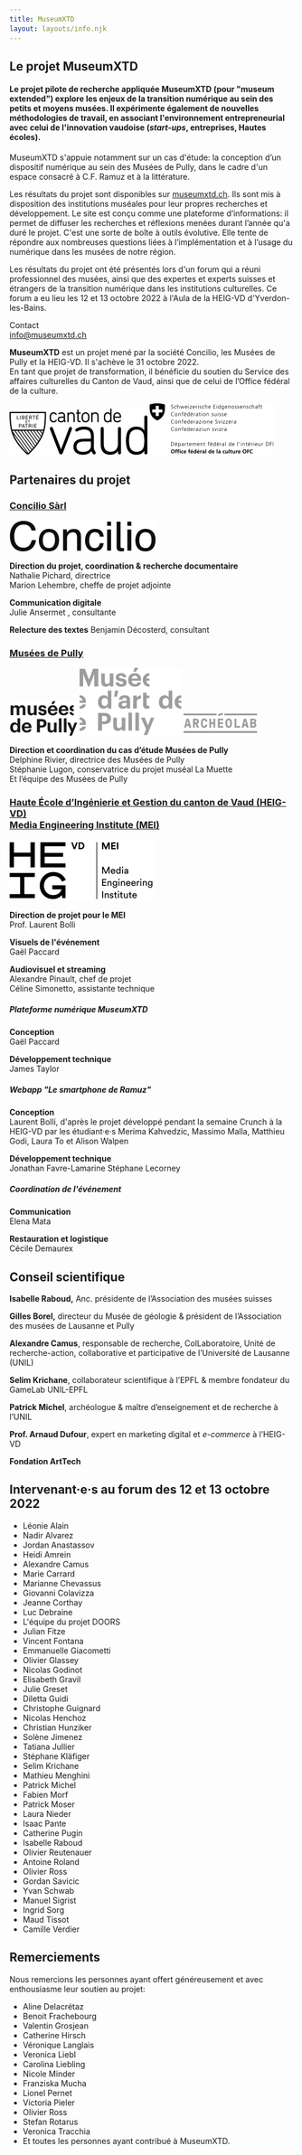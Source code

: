 ```yaml
---
title: MuseumXTD
layout: layouts/info.njk
---
```


## Le projet **MuseumXTD** 

#### Le projet pilote de recherche appliquée **MuseumXTD** (pour "museum extended") explore les enjeux de la transition numérique au sein des petits et moyens musées. Il expérimente également de nouvelles méthodologies de travail, en associant l'environnement entrepreneurial avec celui de l'innovation vaudoise (*start-ups*, entreprises, Hautes écoles).

MuseumXTD s'appuie notamment sur un cas d'étude: la conception d’un dispositif numérique au sein des Musées de Pully, dans le cadre d'un espace consacré à C.F. Ramuz et à la littérature. 

Les résultats du projet sont disponibles sur [museumxtd.ch](https://www.museumxtd.ch/). Ils sont mis à disposition des institutions muséales pour leur propres recherches et développement. Le site est conçu comme une plateforme d’informations: il permet de diffuser les recherches et réflexions menées durant l’année qu'a duré le projet.
C'est une sorte de boîte à outils évolutive. Elle tente de répondre aux nombreuses questions liées à l’implémentation et à l’usage du numérique dans les musées de notre région. 

Les résultats du projet ont été présentés lors d'un forum qui a réuni professionnel des musées, ainsi que des expertes et experts suisses et étrangers de la transition numérique dans les institutions culturelles.
Ce forum a eu lieu les 12 et 13 octobre 2022 à l'Aula de la HEIG-VD d'Yverdon-les-Bains.

Contact  
[info@museumxtd.ch](mailto:info@museumxtd.ch)

**MuseumXTD** est un projet mené par la société Concilio, les Musées de Pully et la HEIG-VD. Il s'achève le 31 octobre 2022.  
En tant que projet de transformation, il bénéficie du soutien du Service des affaires culturelles du Canton de Vaud, ainsi que de celui de l’Office fédéral de la culture.


![](/images/Logo-Canton_de_Vaud.svg) ![](/images/EDI_BAK_FR_RGB_POS_HOCH.png)


## Partenaires du projet
### [Concilio Sàrl](https://concilioltd.com/)

![](/images/Logo-Concilio.svg)

**Direction du projet, coordination & recherche documentaire**  
Nathalie Pichard, directrice  
Marion Lehembre, cheffe de projet adjointe

**Communication digitale**  
Julie Ansermet , consultante

**Relecture des textes**
Benjamin Décosterd, consultant

### [Musées de Pully](https://www.museedartdepully.ch/fr/accueil/)

![](/images/Logo-Musees_de_Pully.png)
![](/images/Logo-Musee_d-art_de_Pully.svg)
![](/images/Logo-Archeolab.png)

**Direction et coordination du cas d’étude Musées de Pully**  
Delphine Rivier, directrice des Musées de Pully  
Stéphanie Lugon, conservatrice du projet muséal La Muette  
Et l’équipe des Musées de Pully

### [Haute École d’Ingénierie et Gestion du canton de Vaud (HEIG-VD)<br>Media Engineering Institute (MEI)](https://heig-vd.ch/rad/instituts/mei/)

![](/images/Logo_HEIG-VD_MEI.svg)

**Direction de projet pour le MEI**   
Prof. Laurent Bolli

**Visuels de l'événement**   
Gaël Paccard

**Audiovisuel et streaming**   
Alexandre Pinault, chef de projet   
Céline Simonetto, assistante technique


##### Plateforme numérique MuseumXTD
**Conception**  
Gaël Paccard

**Développement technique**  
James Taylor

##### Webapp "Le smartphone de Ramuz"
**Conception**   
Laurent Bolli, d'après le projet développé pendant la semaine Crunch à la HEIG-VD par les étudiant·e·s Merima Kahvedzic, Massimo Malla, Matthieu Godi, Laura To et Alison Walpen

**Développement technique**   
Jonathan Favre-Lamarine
Stéphane Lecorney

##### Coordination de l'événement
**Communication**  
Elena Mata

**Restauration et logistique**  
Cécile Demaurex


## Conseil scientifique   
**Isabelle Raboud,** Anc. présidente de l’Association des musées suisses

**Gilles Borel,** directeur du Musée de géologie & président de l’Association des musées de Lausanne et Pully

**Alexandre Camus**, responsable de recherche, ColLaboratoire, Unité de recherche-action, collaborative et participative de l’Université de Lausanne (UNIL)

**Selim Krichane**, collaborateur scientifique à l’EPFL & membre fondateur du GameLab UNIL-EPFL

**Patrick Michel**, archéologue & maître d’enseignement et de recherche à l’UNIL

**Prof. Arnaud Dufour**, expert en marketing digital et *e-commerce* à l’HEIG-VD

**Fondation ArtTech**


## Intervenant·e·s au forum des 12 et 13 octobre 2022
- Léonie Alain
- Nadir Alvarez
- Jordan Anastassov
- Heidi Amrein
- Alexandre Camus
- Marie Carrard
- Marianne Chevassus
- Giovanni Colavizza
- Jeanne Corthay
- Luc Debraine
- L'équipe du projet DOORS
- Julian Fitze
- Vincent Fontana
- Emmanuelle Giacometti
- Olivier Glassey
- Nicolas Godinot
- Elisabeth Gravil
- Julie Greset
- Diletta Guidi
- Christophe Guignard
- Nicolas Henchoz
- Christian Hunziker
- Solène Jimenez
- Tatiana Jullier
- Stéphane Kläfiger
- Selim Krichane
- Mathieu Menghini
- Patrick Michel
- Fabien Morf
- Patrick Moser
- Laura Nieder
- Isaac Pante
- Catherine Pugin
- Isabelle Raboud
- Olivier Reutenauer
- Antoine Roland
- Olivier Ross
- Gordan Savicic
- Yvan Schwab
- Manuel Sigrist
- Ingrid Sorg
- Maud Tissot
- Camille Verdier

## Remerciements
Nous remercions les personnes ayant offert généreusement et avec enthousiasme leur soutien au projet:
- Aline Delacrétaz
- Benoit Frachebourg
- Valentin Grosjean
- Catherine Hirsch
- Véronique Langlais
- Veronica Liebl
- Carolina Liebling
- Nicole Minder
- Franziska Mucha
- Lionel Pernet
- Victoria Pieler
- Olivier Ross
- Stefan Rotarus
- Veronica Tracchia
- Et toutes les personnes ayant contribué à MuseumXTD.

